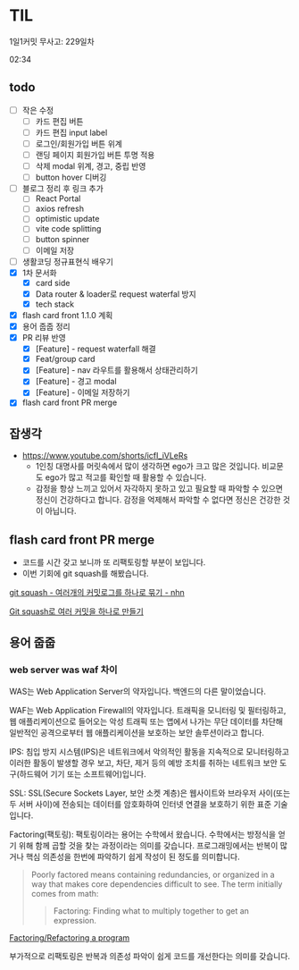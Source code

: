 # TIL

1일1커밋 무사고: 229일차

02:34

## todo

- [ ] 작은 수정
  - [ ] 카드 편집 버튼
  - [ ] 카드 편집 input label
  - [ ] 로그인/회원가입 버튼 위계
  - [ ] 랜딩 페이지 회원가입 버튼 투명 적용
  - [ ] 삭제 modal 위계, 경고, 중립 반영
  - [ ] button hover 디버깅
- [ ] 블로그 정리 후 링크 추가
  - [ ] React Portal
  - [ ] axios refresh
  - [ ] optimistic update
  - [ ] vite code splitting
  - [ ] button spinner
  - [ ] 이메일 저장
- [ ] 생활코딩 정규표현식 배우기
- [x] 1차 문서화
  - [x] card side
  - [x] Data router & loader로 request waterfal 방지
  - [x] tech stack
- [x] flash card front 1.1.0 계획
- [x] 용어 줍줍 정리
- [x] PR 리뷰 반영
  - [x] [Feature] - request waterfall 해결
  - [x] Feat/group card
  - [x] [Feature] - nav 라우트를 활용해서 상태관리하기
  - [x] [Feature] - 경고 modal
  - [x] [Feature] - 이메일 저장하기
- [x] flash card front PR merge

## 잡생각

- https://www.youtube.com/shorts/icfI_iVLeRs
  - 1인칭 대명사를 머릿속에서 많이 생각하면 ego가 크고 많은 것입니다. 비교문도 ego가 많고 적고를 확인할 때 활용할 수 있습니다.
  - 감정을 항상 느끼고 있어서 자각하지 못하고 있고 필요할 때 파악할 수 있으면 정신이 건강하다고 합니다. 감정을 억제해서 파악할 수 없다면 정신은 건강한 것이 아닙니다.

## flash card front PR merge

- 코드를 시간 갖고 보니까 또 리팩토링할 부분이 보입니다.
- 이번 기회에 git squash를 해봤습니다.

[git squash - 여러개의 커밋로그를 하나로 묶기 - nhn](https://meetup.nhncloud.com/posts/39)

[Git squash로 여러 커밋을 하나로 만들기](https://dev-yakuza.posstree.com/ko/git/git-squash/)

## 용어 줍줍

### web server was waf 차이

WAS는 Web Application Server의 약자입니다. 백엔드의 다른 말이었습니다.

WAF는 Web Application Firewall의 약자입니다. 트래픽을 모니터링 및 필터링하고, 웹 애플리케이션으로 들어오는 악성 트래픽 또는 앱에서 나가는 무단 데이터를 차단해 일반적인 공격으로부터 웹 애플리케이션을 보호하는 보안 솔루션이라고 합니다.

IPS: 침입 방지 시스템(IPS)은 네트워크에서 악의적인 활동을 지속적으로 모니터링하고 이러한 활동이 발생할 경우 보고, 차단, 제거 등의 예방 조치를 취하는 네트워크 보안 도구(하드웨어 기기 또는 소프트웨어)입니다.

SSL: SSL(Secure Sockets Layer, 보안 소켓 계층)은 웹사이트와 브라우저 사이(또는 두 서버 사이)에 전송되는 데이터를 암호화하여 인터넷 연결을 보호하기 위한 표준 기술입니다.

Factoring(팩토링): 팩토링이라는 용어는 수학에서 왔습니다. 수학에서는 방정식을 얻기 위해 함께 곱할 것을 찾는 과정이라는 의미를 갖습니다. 프로그래밍에서는 반복이 많거나 핵심 의존성을 한번에 파악하기 쉽게 작성이 된 정도를 의미합니다.

> Poorly factored means containing redundancies, or organized in a way that makes core dependencies difficult to see. The term initially comes from math:
>
> > Factoring: Finding what to multiply together to get an expression.

[Factoring/Refactoring a program](https://stackoverflow.com/questions/5600257/factoring-refactoring-a-program)

부가적으로 리팩토링은 반복과 의존성 파악이 쉽게 코드를 개선한다는 의미를 갖습니다.
